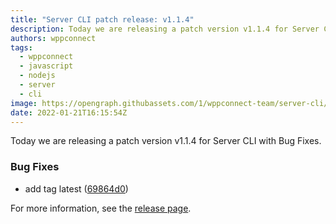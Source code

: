 ```yaml
---
title: "Server CLI patch release: v1.1.4"
description: Today we are releasing a patch version v1.1.4 for Server CLI with Bug Fixes.
authors: wppconnect
tags:
  - wppconnect
  - javascript
  - nodejs
  - server
  - cli
image: https://opengraph.githubassets.com/1/wppconnect-team/server-cli/releases/tag/v1.1.4
date: 2022-01-21T16:15:54Z
---
```


Today we are releasing a patch version v1.1.4 for Server CLI with Bug Fixes.

<!--truncate-->

### Bug Fixes

* add tag latest ([69864d0](https://github.com/wppconnect-team/server-cli/commit/69864d0aec8875c3e4495b480cfcfe6aad2baf55))

For more information, see the [release page](https://github.com/wppconnect-team/server-cli/releases/tag/v1.1.4).